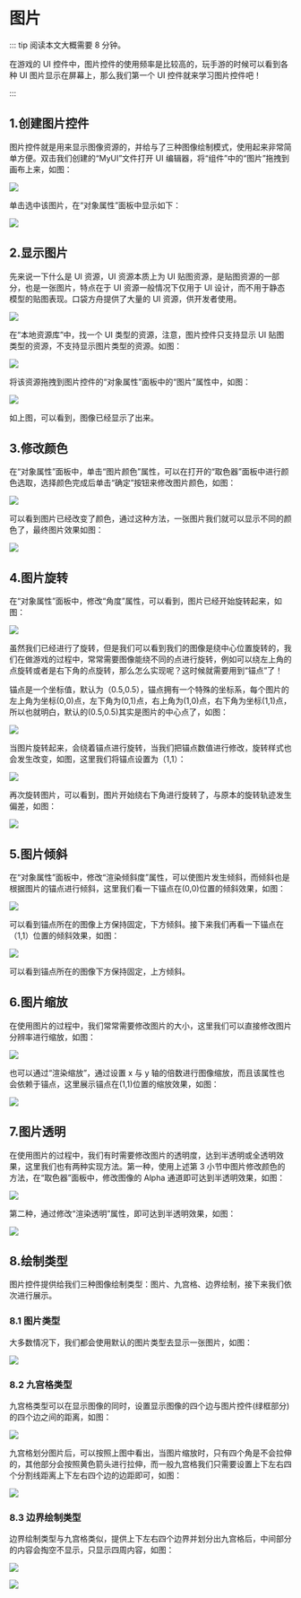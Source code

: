 # 图片

::: tip 阅读本文大概需要 8 分钟。

在游戏的 UI 控件中，图片控件的使用频率是比较高的，玩手游的时候可以看到各种 UI 图片显示在屏幕上，那么我们第一个 UI 控件就来学习图片控件吧！

:::

## 1.创建图片控件

图片控件就是用来显示图像资源的，并给与了三种图像绘制模式，使用起来非常简单方便。双击我们创建的“MyUI”文件打开 UI 编辑器，将“组件”中的“图片”拖拽到画布上来，如图：

![](https://wstatic-a1.233leyuan.com/productdocs/static/boxcnsqD7qbNl5xyUDEpFFxyTle.png)

单击选中该图片，在“对象属性”面板中显示如下：

![](https://wstatic-a1.233leyuan.com/productdocs/static/boxcnOdeQZIvAmFRVGvyQ4LuPud.png)

## 2.显示图片

先来说一下什么是 UI 资源，UI 资源本质上为 UI 贴图资源，是贴图资源的一部分，也是一张图片，特点在于 UI 资源一般情况下仅用于 UI 设计，而不用于静态模型的贴图表现。口袋方舟提供了大量的 UI 资源，供开发者使用。

![](https://wstatic-a1.233leyuan.com/productdocs/static/boxcnmSiLDJ8IDAAE13MSijn1kd.png)

在“本地资源库”中，找一个 UI 类型的资源，注意，图片控件只支持显示 UI 贴图类型的资源，不支持显示图片类型的资源。如图：

![](https://wstatic-a1.233leyuan.com/productdocs/static/boxcnCFFTMDb5QxK6pVcjIwZD7d.png)

将该资源拖拽到图片控件的“对象属性”面板中的“图片”属性中，如图：

![](https://wstatic-a1.233leyuan.com/productdocs/static/boxcnKZjmewJfUXfyT3CPKCHXwf.png)

如上图，可以看到，图像已经显示了出来。

## 3.修改颜色

在“对象属性”面板中，单击“图片颜色”属性，可以在打开的“取色器”面板中进行颜色选取，选择颜色完成后单击“确定”按钮来修改图片颜色，如图：

![](https://wstatic-a1.233leyuan.com/productdocs/static/boxcnh1ZrmmGQXLqFrApClaTADc.png)

可以看到图片已经改变了颜色，通过这种方法，一张图片我们就可以显示不同的颜色了，最终图片效果如图：

![](https://wstatic-a1.233leyuan.com/productdocs/static/boxcnqi64fr14TTmd2QK0CwlBTc.png)

## 4.图片旋转

在“对象属性”面板中，修改“角度”属性，可以看到，图片已经开始旋转起来，如图：

![](https://wstatic-a1.233leyuan.com/productdocs/static/boxcn6GDg5Wh7QS66Vzyglh2sPh.gif)

虽然我们已经进行了旋转，但是我们可以看到我们的图像是绕中心位置旋转的，我们在做游戏的过程中，常常需要图像能绕不同的点进行旋转，例如可以绕左上角的点旋转或者是右下角的点旋转，那么怎么实现呢？这时候就需要用到“锚点”了！

锚点是一个坐标值，默认为（0.5,0.5），锚点拥有一个特殊的坐标系，每个图片的左上角为坐标(0,0)点，左下角为(0,1)点，右上角为(1,0)点，右下角为坐标(1,1)点，所以也就明白，默认的(0.5,0.5)其实是图片的中心点了，如图：

![](https://wstatic-a1.233leyuan.com/productdocs/static/boxcn8m080eetTOa37S7U5MuiBf.png)

当图片旋转起来，会绕着锚点进行旋转，当我们把锚点数值进行修改，旋转样式也会发生改变，如图，这里我们将锚点设置为（1,1）：

![](https://wstatic-a1.233leyuan.com/productdocs/static/boxcnWIiQpb25HrHoGR8q78vNLg.png)

再次旋转图片，可以看到，图片开始绕右下角进行旋转了，与原本的旋转轨迹发生偏差，如图：

![](https://wstatic-a1.233leyuan.com/productdocs/static/boxcnG7TjpQ43Hz8bJgxkiHpDIQ.gif)

## 5.图片倾斜

在“对象属性”面板中，修改“渲染倾斜度”属性，可以使图片发生倾斜，而倾斜也是根据图片的锚点进行倾斜，这里我们看一下锚点在(0,0)位置的倾斜效果，如图：

![](https://wstatic-a1.233leyuan.com/productdocs/static/boxcnyceWHKEk4yYNAl1G9D2TMf.gif)

可以看到锚点所在的图像上方保持固定，下方倾斜。接下来我们再看一下锚点在（1,1）位置的倾斜效果，如图：

![](https://wstatic-a1.233leyuan.com/productdocs/static/boxcnirAGjp5XtXCDaC97DTuLKg.gif)

可以看到锚点所在的图像下方保持固定，上方倾斜。

## 6.图片缩放

在使用图片的过程中，我们常常需要修改图片的大小，这里我们可以直接修改图片分辨率进行缩放，如图：

![](https://wstatic-a1.233leyuan.com/productdocs/static/boxcnGtpy7wlgEIxve9PX11JDRd.gif)

也可以通过“渲染缩放”，通过设置 x 与 y 轴的倍数进行图像缩放，而且该属性也会依赖于锚点，这里展示锚点在(1,1)位置的缩放效果，如图：

![](https://wstatic-a1.233leyuan.com/productdocs/static/boxcn14jUOLrvyWzcK7k1D9COl0.gif)

## 7.图片透明

在使用图片的过程中，我们有时需要修改图片的透明度，达到半透明或全透明效果，这里我们也有两种实现方法。第一种，使用上述第 3 小节中图片修改颜色的方法，在“取色器”面板中，修改图像的 Alpha 通道即可达到半透明效果，如图：

![](https://wstatic-a1.233leyuan.com/productdocs/static/boxcnGFdasy9NWginHTAcdXMM6d.png)

第二种，通过修改“渲染透明”属性，即可达到半透明效果，如图：

![](https://wstatic-a1.233leyuan.com/productdocs/static/boxcnK7ukyTfNu5uhh1tgrdtJLc.png)

## 8.绘制类型

图片控件提供给我们三种图像绘制类型：图片、九宫格、边界绘制，接下来我们依次进行展示。

### 8.1 图片类型

大多数情况下，我们都会使用默认的图片类型去显示一张图片，如图：

![](https://wstatic-a1.233leyuan.com/productdocs/static/boxcn5BGw2iFTV0GIOhiysJzVAb.png)

### 8.2 九宫格类型

九宫格类型可以在显示图像的同时，设置显示图像的四个边与图片控件(绿框部分)的四个边之间的距离，如图：

![](https://wstatic-a1.233leyuan.com/productdocs/static/boxcn7EdwZriziu0zUKtIeaR15f.png)

九宫格划分图片后，可以按照上图中看出，当图片缩放时，只有四个角是不会拉伸的，其他部分会按照黄色箭头进行拉伸，而一般九宫格我们只需要设置上下左右四个分割线距离上下左右四个边的边距即可，如图：

![](https://wstatic-a1.233leyuan.com/productdocs/static/boxcnqyz2Zcf1xH8nZaz9jBUJcf.png)

### 8.3 边界绘制类型

边界绘制类型与九宫格类似，提供上下左右四个边界并划分出九宫格后，中间部分的内容会掏空不显示，只显示四周内容，如图：

![](https://wstatic-a1.233leyuan.com/productdocs/static/boxcn06X1JMGlFF3FDx9pB5oZWh.png)

![](https://wstatic-a1.233leyuan.com/productdocs/static/boxcnKSI5Al0jnZE0fJLYeY4ZKe.png)